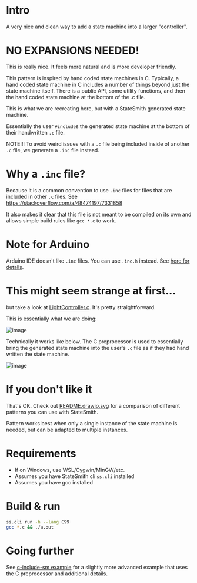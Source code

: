 # Intro
A very nice and clean way to add a state machine into a larger "controller".

# NO EXPANSIONS NEEDED!
This is really nice. It feels more natural and is more developer friendly.

This pattern is inspired by hand coded state machines in C. Typically, a hand coded state machine in C includes a number of things beyond just the state machine itself. There is a public API, some utility functions, and then the hand coded state machine at the bottom of the .c file.

This is what we are recreating here, but with a StateSmith generated state machine.

Essentially the user `#include`s the generated state machine at the bottom of their handwritten `.c` file.

NOTE!!! To avoid weird issues with a `.c` file being included inside of another `.c` file, we generate a `.inc` file instead.

# Why a `.inc` file?
Because it is a common convention to use `.inc` files for files that are included in other `.c` files. See https://stackoverflow.com/a/48474197/7331858 

It also makes it clear that this file is not meant to be compiled on its own and allows simple build rules like `gcc *.c` to work.

# Note for Arduino
Arduino IDE doesn't like `.inc` files. You can use `.inc.h` instead. See [here for details](https://github.com/StateSmith/StateSmith/issues/361).


# This might seem strange at first...
but take a look at [LightController.c](LightController.c). It's pretty straightforward.

This is essentially what we are doing:

![image](https://github.com/StateSmith/StateSmith-examples/assets/274012/a2d74059-e44a-415e-ba9c-6dcf98ce1160)

Technically it works like below. The C preprocessor is used to essentially bring the generated state machine into the user's `.c` file as if they had hand written the state machine.

![image](https://github.com/StateSmith/StateSmith-examples/assets/274012/8229cfab-8fa5-4702-bbf2-818c6b853dfa)

# If you don't like it
That's OK. Check out [README.drawio.svg](README.drawio.svg) for a comparison of different patterns you can use with StateSmith.

Pattern works best when only a single instance of the state machine is needed, but can be adapted to multiple instances.




# Requirements
* If on Windows, use WSL/Cygwin/MinGW/etc.
* Assumes you have StateSmith cli `ss.cli` installed
* Assumes you have gcc installed

# Build & run
```sh
ss.cli run -h --lang C99
gcc *.c && ./a.out
```

# Going further
See [c-include-sm example](../c-include-sm/README.md) for a slightly more advanced example that uses the C preprocessor and additional details.
